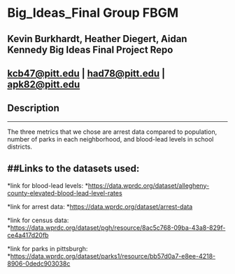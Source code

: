 # Big_Ideas_Final Group FBGM

Kevin Burkhardt, Heather Diegert, Aidan Kennedy Big Ideas Final Project Repo
---
kcb47@pitt.edu | had78@pitt.edu | apk82@pitt.edu
---

## Description
---
The three metrics that we chose are arrest data compared to population, number of parks in each neighborhood, and blood-lead levels in school districts.

##Links to the datasets used:
---
*link for blood-lead levels:
  *https://data.wprdc.org/dataset/allegheny-county-elevated-blood-lead-level-rates

*link for arrest data:
  *https://data.wprdc.org/dataset/arrest-data

*link for census data:
  *https://data.wprdc.org/dataset/pgh/resource/8ac5c768-09ba-43a8-829f-ce4a417d20fb

*link for parks in pittsburgh:
  *https://data.wprdc.org/dataset/parks1/resource/bb57d0a7-e8ee-4218-8906-0dedc903038c
